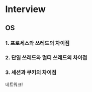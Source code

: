 # Interview

## OS

### 1. 프로세스와 쓰레드의 차이점



### 2. 단일 쓰레드와 멀티 쓰레드의 차이점


### 3. 세션과 쿠키의 차이점

네트워크!
